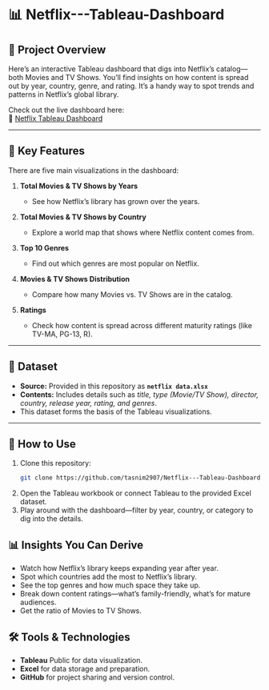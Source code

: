 # 📊 Netflix---Tableau-Dashboard

## 📌 Project Overview
Here’s an interactive Tableau dashboard that digs into Netflix’s catalog—both Movies and TV Shows. You’ll find insights on how content is spread out by year, country, genre, and rating. It’s a handy way to spot trends and patterns in Netflix’s global library.

Check out the live dashboard here:  
🔗 [Netflix Tableau Dashboard](https://public.tableau.com/app/profile/tasnim.sorwar/viz/Book1_17563552138350/Netflix)

---

## 🎯 Key Features
There are five main visualizations in the dashboard:

1. **Total Movies & TV Shows by Years**  
   - See how Netflix’s library has grown over the years.  

2. **Total Movies & TV Shows by Country**  
   - Explore a world map that shows where Netflix content comes from. 

3. **Top 10 Genres**  
   - Find out which genres are most popular on Netflix. 

4. **Movies & TV Shows Distribution**  
   - Compare how many Movies vs. TV Shows are in the catalog. 

5. **Ratings**  
   - Check how content is spread across different maturity ratings (like TV-MA, PG-13, R). 

---

## 📂 Dataset
- **Source:** Provided in this repository as **`netflix data.xlsx`**  
- **Contents:** Includes details such as *title, type (Movie/TV Show), director, country, release year, rating, and genres*.  
- This dataset forms the basis of the Tableau visualizations.  

---

## 🚀 How to Use
1. Clone this repository:
   ```bash
   git clone https://github.com/tasnim2907/Netflix---Tableau-Dashboard
2. Open the Tableau workbook or connect Tableau to the provided Excel dataset.
3. Play around with the dashboard—filter by year, country, or category to dig into the details.

## 📊 Insights You Can Derive

- Watch how Netflix’s library keeps expanding year after year.
- Spot which countries add the most to Netflix’s library.
- See the top genres and how much space they take up.
- Break down content ratings—what’s family-friendly, what’s for mature audiences.
- Get the ratio of Movies to TV Shows.

## 🛠️ Tools & Technologies

- **Tableau** Public for data visualization.
- **Excel** for data storage and preparation.
- **GitHub** for project sharing and version control.


